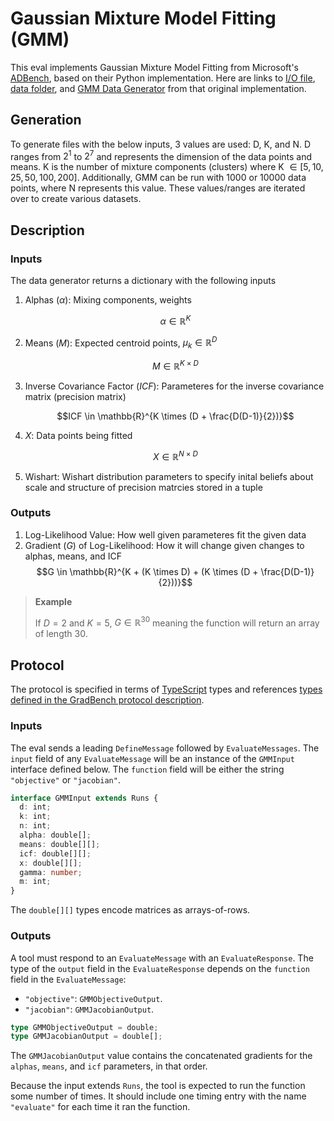 # Gaussian Mixture Model Fitting (GMM)

This eval implements Gaussian Mixture Model Fitting from Microsoft's [ADBench][], based on their Python implementation. Here are links to [I/O file][io], [data folder][data], and [GMM Data Generator][gen] from that original implementation.

## Generation

To generate files with the below inputs, 3 values are used: D, K, and N. D ranges from $2^1$ to $2^7$ and represents the dimension of the data points and means. K is the number of mixture components (clusters) where K $\in [5,10,25,50,100,200]$. Additionally, GMM can be run with $1000$ or $10000$ data points, where N represents this value. These values/ranges are iterated over to create various datasets.

## Description

### Inputs

The data generator returns a dictionary with the following inputs

1. Alphas ($\alpha$): Mixing components, weights

   $$\alpha \in \mathbb{R}^K$$

2. Means ($M$): Expected centroid points, $\mu_k \in \mathbb{R}^D$

   $$M \in \mathbb{R}^{K \times D}$$

3. Inverse Covariance Factor ($ICF$): Parameteres for the inverse covariance matrix (precision matrix)

   $$ICF \in \mathbb{R}^{K \times (D + \frac{D(D-1)}{2})}$$

4. $X$: Data points being fitted

   $$X \in \mathbb{R}^{N \times D}$$

5. Wishart: Wishart distribution parameters to specify inital beliefs about scale and structure of precision matrcies stored in a tuple

### Outputs

1. Log-Likelihood Value: How well given parameteres fit the given data
2. Gradient ($G$) of Log-Likelihood: How it will change given changes to alphas, means, and ICF $$G \in \mathbb{R}^{K + (K \times D) + (K \times (D + \frac{D(D-1)}{2}))}$$

> **Example**
>
> If $D = 2$ and $K = 5$, $G \in \mathbb{R}^{30}$ meaning the function will return an array of length 30.

## Protocol

The protocol is specified in terms of [TypeScript][] types and references [types defined in the GradBench protocol description][protocol].

### Inputs

The eval sends a leading `DefineMessage` followed by `EvaluateMessages`. The `input` field of any `EvaluateMessage` will be an instance of the `GMMInput` interface defined below. The `function` field will be either the string `"objective"` or `"jacobian"`.

```typescript
interface GMMInput extends Runs {
  d: int;
  k: int;
  n: int;
  alpha: double[];
  means: double[][];
  icf: double[][];
  x: double[][];
  gamma: number;
  m: int;
}
```

The `double[][]` types encode matrices as arrays-of-rows.

### Outputs

A tool must respond to an `EvaluateMessage` with an `EvaluateResponse`. The type of the `output` field in the `EvaluateResponse` depends on the `function` field in the `EvaluateMessage`:

- `"objective"`: `GMMObjectiveOutput`.
- `"jacobian"`: `GMMJacobianOutput`.

```typescript
type GMMObjectiveOutput = double;
type GMMJacobianOutput = double[];
```

The `GMMJacobianOutput` value contains the concatenated gradients for the `alphas`, `means`, and `icf` parameters, in that order.

Because the input extends `Runs`, the tool is expected to run the function some number of times. It should include one timing entry with the name `"evaluate"` for each time it ran the function.

[adbench]: https://github.com/microsoft/ADBench/tree/38cb7931303a830c3700ca36ba9520868327ac87
[data]: https://github.com/microsoft/ADBench/tree/38cb7931303a830c3700ca36ba9520868327ac87/data/gmm
[gen]: https://github.com/microsoft/ADBench/blob/38cb7931303a830c3700ca36ba9520868327ac87/data/gmm/gmm-data-gen.py
[io]: https://github.com/microsoft/ADBench/blob/38cb7931303a830c3700ca36ba9520868327ac87/src/python/shared/GMMData.py
[protocol]: https://github.com/gradbench/gradbench?tab=readme-ov-file#types
[typescript]: https://www.typescriptlang.org/
